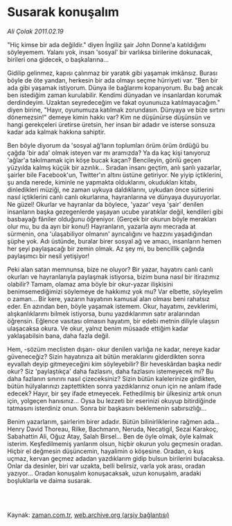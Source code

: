 # Susarak konuşalım

*Ali Çolak 2011.02.19*

<td class="columnist-detail">
<p>"Hiç kimse bir ada değildir." diyen İngiliz şair John Donne'a katıldığımı söyleyemem. Yalanı yok, insan 'sosyal' bir varlıksa birilerine dokunacak, birileri ona gidecek, o başkalarına...</p>
<p>
<div id="haberMetinDiv">
<p>Gidilip gelinmez, kapısı çalınmaz bir yaratık gibi yaşamak imkânsız. Burası böyle de öte yandan, herkesin bir ada olmayı seçme hürriyeti var. "Ben bir ada gibi yaşamak istiyorum. Dünya ile bağlarımı koparıyorum. Bu bağ ancak ben istediğim zaman kurulabilir. Kendimi dünyadan ve insanlardan korumak derdindeyim. Uzaktan seyredeceğim ve fakat oyununuza katılmayacağım." diyen birine, "Hayır, oyunumuza katılmak zorundasın. Dünyaya ve bize sırtını dönemezsin!" demeye kimin hakkı var? Kim ne düşünürse düşünsün ve hangi gerekçeleri üretirse üretsin, her insan bir adadır ve isterse sonsuza kadar ada kalmak hakkına sahiptir.
<p>Ben böyle diyorum da 'sosyal ağ'ların toplumları örüm örüm ördüğü bu çağda 'bir ada' olmak isteyen var mı aramızda? Ya da kaç kişi tanıyoruz 'ağlar'a takılmamak için köşe bucak kaçan? Bencileyin, gönlü geçen yüzyılda kalmış küçük bir azınlık... Sıradan insanı geçtim, anlı şanlı yazarlar, şairler bile Facebook'un, Twitter'ın altını üstüne getiriyor. Ne yiyip içtiklerini, şu anda nerede, kiminle ne yapmakta olduklarını, okudukları kitabı, dinledikleri müziği, ne zaman uykuya daldıklarını, uykudan önce sütlerini nasıl içtiklerini canlı canlı okurlarına, hayranlarına ve dünyaya duyuruyorlar. Ne güzel! Okurlar ve hayranlar da böylece, 'yazar' veya 'şair' denilen insanların başka gezegenlerde yaşayan ucube yaratıklar değil, kendileri gibi basbayağı fâniler olduğunu öğreniyor. (Gerçek bir okurun böyle merakları olur mu, bu da ayrı bir konu!) Hayranların, yazarla aynı mecrada at sürmenin, ona 'ulaşabiliyor olmanın' ayrıcalığını ve hazzını yaşadığından şüphe yok. Adı üstünde, buralar birer sosyal ağ ve amacı, insanların hemen her şeyi paylaşacağı bir zemin olmak. Az şey mi, bu bencillik çağında paylaşımcı bir nesil yetişiyor!
<p>Peki alan satan memnunsa, bize ne oluyor? Bir yazar, hayatını canlı canlı okurları ve hayranlarıyla paylaşmak istiyorsa, bizim buna nasıl bir itirazımız olabilir? Tamam, olamaz ama böyle bir okur-yazar ilişkisini benimsemediğimizi söylemeye de hakkımız yok mu? Var elbette, söyleyelim o zaman... Bir kere, yazarın hayatının kamusal alan olması beni rahatsız eder. En azından ben, böyle yaşamak istemem. Okur, hayatımı, zevklerimi, alışkanlıklarımı bilmek istiyorsa, bunu yazdıklarımın satır aralarından öğrensin. Eğlence vasıtası olmasın hayatım, bir edebi metnin diliyle ulaşsın ulaşacaksa okura. Ve okur, yalnız benim müsaade ettiğim kadar yaklaşabilsin bana, daha fazla değil.
<p>Hem, -sözüm meclisten dışarı- okur denilen varlığa ne kadar, nereye kadar güveneceğiz? Sizin hayatınıza ait bütün meraklarını giderdikten sonra eyvallah deyip gitmeyeceğini kim söyleyebilir? Bir heveskârdan başka nedir okur? Siz 'paylaştıkça' daha fazlasını, daha fazlasını istemeyecek mi? Bu daha fazlanın sınırını nasıl çizeceksiniz? Sizin bütün kalelerinize girdikten, bütün hülyalarınızı zaptettikten sonra yazdıklarınız onun için ne anlam ifade edecek? Hayır, bir şey ifade etmeyecek. Fethedilmiş bir ülkesiniz artık onun için, yolgeçen hanısınız... Oysa bu lezzeti bir eserinizi okuyup bitirdiğinde tatmasını isterdiniz onun. Sonra bir başkasını beklemenin sabırsızlığı...
<p>Benim yazarlarım, şairlerim birer adadır. Bütün bilinirliklerine rağmen ada... Henry David Thoreau, Rilke, Bachmann, Neruda, Necatigil, Sezai Karakoç, Sabahattin Ali, Oğuz Atay, Salah Birsel... Ben de öyle olmak, öyle kalmak isterim. Keşfedilmemiş yanlarım olsun, hiçbir okurun yolu geçmesin oradan. Hiçbir el değmesin düşüncemin, hayalimin o köşesine. Oradan, o kuş uçmaz, kervan geçmez adadan yazdıklarım gidip bulsun birilerini bulacaksa. Onlar da desinler, biri var uzakta, belli belirsiz, varla yok arası, oradan yazıyor... Oradan konuşalım konuşacaksak, uzun konuşalım, aradaki boşluklarla ve daima susarak.</p></p></p></p></p></div>
</p>


<p><br>
		 </br></p></td>

Kaynak: [zaman.com.tr](http://zaman.com.tr/yazar.do?yazino=1095719), [web.archive.org (arşiv bağlantısı)](http://web.archive.org/web/20110425093323/http://zaman.com.tr:80/yazar.do?yazino=1095719)
